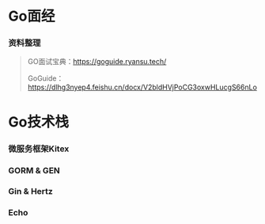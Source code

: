 # Go面经

### 资料整理

> GO面试宝典：https://goguide.ryansu.tech/
>
> GoGuide：https://dlhg3nyep4.feishu.cn/docx/V2bldHVjPoCG3oxwHLucgS66nLo







# Go技术栈

### 微服务框架Kitex





### GORM & GEN



### Gin & Hertz



### Echo